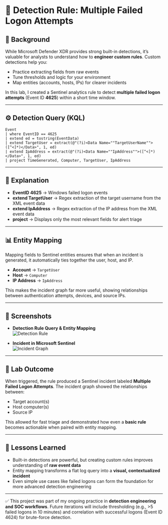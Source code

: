 # 🔐 Detection Rule: Multiple Failed Logon Attempts

## 📌 Background
While Microsoft Defender XDR provides strong built-in detections, it’s valuable for analysts to understand how to **engineer custom rules**. Custom detections help you:

- Practice extracting fields from raw events  
- Tune thresholds and logic for your environment  
- Map entities (accounts, hosts, IPs) for clearer incidents  

In this lab, I created a Sentinel analytics rule to detect **multiple failed logon attempts** (Event ID **4625**) within a short time window.

---

## ⚙️ Detection Query (KQL)
```KQL
Event
| where EventID == 4625
| extend ed = tostring(EventData)
| extend TargetUser = extract(@"(?i)<Data Name=""TargetUserName"">([^<]*)</Data>", 1, ed)
| extend IpAddress = extract(@"(?i)<Data Name=""IpAddress"">([^<]*)</Data>", 1, ed)
| project TimeGenerated, Computer, TargetUser, IpAddress
```

---

## 🔎 Explanation
- **EventID 4625** → Windows failed logon events  
- **extend TargetUser** → Regex extraction of the target username from the XML event data  
- **extend IpAddress** → Regex extraction of the IP address from the XML event data  
- **project** → Displays only the most relevant fields for alert triage  

---

## 📊 Entity Mapping
Mapping fields to Sentinel entities ensures that when an incident is generated, it automatically ties together the user, host, and IP.

- **Account** → `TargetUser`  
- **Host** → `Computer`  
- **IP Address** → `IpAddress`  

This makes the incident graph far more useful, showing relationships between authentication attempts, devices, and source IPs.

---

## 📸 Screenshots
- **Detection Rule Query & Entity Mapping**  
  ![Detection Rule](./images/detection-rule.png)  

- **Incident in Microsoft Sentinel**  
  ![Incident Graph](./images/incident-graph.png)  

---

## 🧩 Lab Outcome
When triggered, the rule produced a Sentinel incident labeled **Multiple Failed Logon Attempts**. The incident graph showed the relationships between:

- Target account(s)  
- Host computer(s)  
- Source IP  

This allowed for fast triage and demonstrated how even a **basic rule** becomes actionable when paired with entity mapping.

---

## 🔹 Lessons Learned
- Built-in detections are powerful, but creating custom rules improves understanding of **raw event data**  
- Entity mapping transforms a flat log query into a **visual, contextualized incident**  
- Even simple use cases like failed logons can form the foundation for more advanced detection engineering  

---

✅ This project was part of my ongoing practice in **detection engineering and SOC workflows**. Future iterations will include thresholding (e.g., >5 failed logons in 10 minutes) and correlation with successful logons (Event ID 4624) for brute-force detection.
